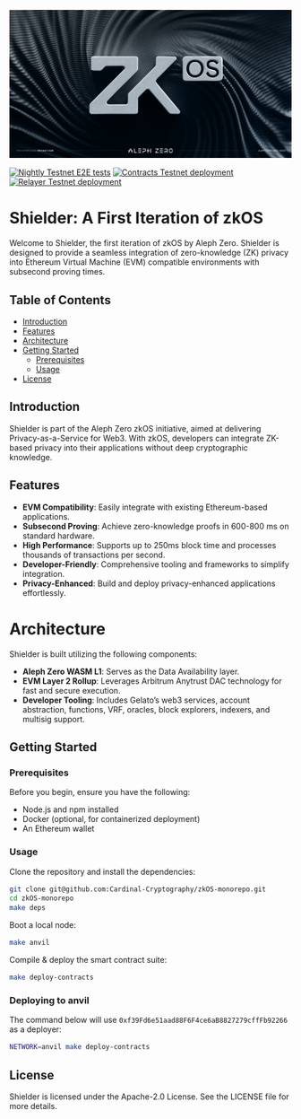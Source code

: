 [![LOGO][logo]][aleph-homepage]

[![Nightly Testnet E2E tests][nightly-tests-badge]][nightly-tests]
[![Contracts Testnet deployment][contracts-deployment-badge]][contracts-deployment]
[![Relayer Testnet deployment][relayer-deployment-badge]][relayer-deployment]

# Shielder: A First Iteration of zkOS

Welcome to Shielder, the first iteration of zkOS by Aleph Zero.
Shielder is designed to provide a seamless integration of zero-knowledge (ZK) privacy into Ethereum Virtual Machine (EVM) compatible environments with subsecond proving times.

## Table of Contents

- [Introduction](#introduction)
- [Features](#features)
- [Architecture](#architecture)
- [Getting Started](#getting-started)
  - [Prerequisites](#prerequisites)
  - [Usage](#usage)
- [License](#license)

## Introduction

Shielder is part of the Aleph Zero zkOS initiative, aimed at delivering Privacy-as-a-Service for Web3. With zkOS, developers can integrate ZK-based privacy into their applications without deep cryptographic knowledge.

## Features

- **EVM Compatibility**: Easily integrate with existing Ethereum-based applications.
- **Subsecond Proving**: Achieve zero-knowledge proofs in 600-800 ms on standard hardware.
- **High Performance**: Supports up to 250ms block time and processes thousands of transactions per second.
- **Developer-Friendly**: Comprehensive tooling and frameworks to simplify integration.
- **Privacy-Enhanced**: Build and deploy privacy-enhanced applications effortlessly.

# Architecture

Shielder is built utilizing the following components:

- **Aleph Zero WASM L1**: Serves as the Data Availability layer.
- **EVM Layer 2 Rollup**: Leverages Arbitrum Anytrust DAC technology for fast and secure execution.
- **Developer Tooling**: Includes Gelato’s web3 services, account abstraction, functions, VRF, oracles, block explorers, indexers, and multisig support.

## Getting Started

### Prerequisites

Before you begin, ensure you have the following:

- Node.js and npm installed
- Docker (optional, for containerized deployment)
- An Ethereum wallet

### Usage

Clone the repository and install the dependencies:

```bash
git clone git@github.com:Cardinal-Cryptography/zkOS-monorepo.git
cd zkOS-monorepo
make deps
```

Boot a local node:

```bash
make anvil
```

Compile & deploy the smart contract suite:

```bash
make deploy-contracts
```

### Deploying to anvil

The command below will use `0xf39Fd6e51aad88F6F4ce6aB8827279cffFb92266` as a deployer:

```bash
NETWORK=anvil make deploy-contracts
```

## License

Shielder is licensed under the Apache-2.0 License. See the LICENSE file for more details.

[aleph-homepage]: https://alephzero.org
[logo]: logo.png
[contracts-deployment]: https://github.com/Cardinal-Cryptography/zkOS-monorepo/actions/workflows/manual-testnet-deploy-contract.yml
[contracts-deployment-badge]: https://github.com/Cardinal-Cryptography/zkOS-monorepo/actions/workflows/manual-testnet-deploy-contract.yml/badge.svg
[relayer-deployment]: https://github.com/Cardinal-Cryptography/zkOS-monorepo/actions/workflows/testnet-build-and-deploy-shielder-relayer.yml
[relayer-deployment-badge]: https://github.com/Cardinal-Cryptography/zkOS-monorepo/actions/workflows/testnet-build-and-deploy-shielder-relayer.yml/badge.svg
[nightly-tests]: https://github.com/Cardinal-Cryptography/zkOS-monorepo/actions/workflows/testnet-nightly-e2e.yml
[nightly-tests-badge]: https://github.com/Cardinal-Cryptography/zkOS-monorepo/actions/workflows/testnet-nightly-e2e.yml/badge.svg
